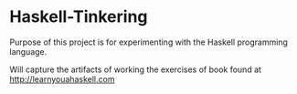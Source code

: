 # Haskell-Tinkering

Purpose of this project is for experimenting with the Haskell programming language.

Will capture the artifacts of working the exercises of book found at http://learnyouahaskell.com 
